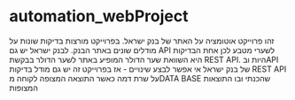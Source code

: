# automation_webProject

זהו פרוייקט אוטומציה על האתר של בנק ישראל.
בפרוייקט מורצות בדיקות שונות על מודלים שונים באתר הבנק.
לבנק ישראל יש גם API לשערי מטבע לכן אחת הבדיקות היא השוואת שער הדולר המופיע באתר לשער הדולר בבקשת REST API.
היות ובAPI של בנק ישראל אי אפשר לבצע שינויים - 
אז בפרוייקט זה יש גם מודל בדיקות REST API על שרת דמה כאשר התוצאה המצופה לקוחה מDATA BASE שהכנתי ובו התוצאות המצופות
